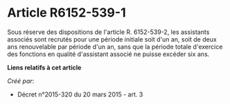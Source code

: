 # Article R6152-539-1

Sous réserve des dispositions de l'article R. 6152-539-2, les assistants associés sont recrutés pour une période initiale
soit d'un an, soit de deux ans renouvelable par période d'un an, sans que la période totale d'exercice des fonctions en
qualité d'assistant associé ne puisse excéder six ans.

**Liens relatifs à cet article**

_Créé par_:

  - Décret n°2015-320 du 20 mars 2015 - art. 3
